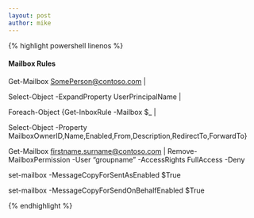 ```yaml
---
layout: post
author: mike
---
```


{% highlight powershell linenos %}


#### Mailbox Rules

Get-Mailbox SomePerson@contoso.com |

Select-Object -ExpandProperty UserPrincipalName |

Foreach-Object {Get-InboxRule -Mailbox $_ |

Select-Object -Property MailboxOwnerID,Name,Enabled,From,Description,RedirectTo,ForwardTo}

Get-Mailbox firstname.surname@contoso.com | Remove-MailboxPermission -User “groupname” -AccessRights FullAccess -Deny

set-mailbox <mailbox name> -MessageCopyForSentAsEnabled $True

set-mailbox <mailbox name> -MessageCopyForSendOnBehalfEnabled $True

{% endhighlight %}
